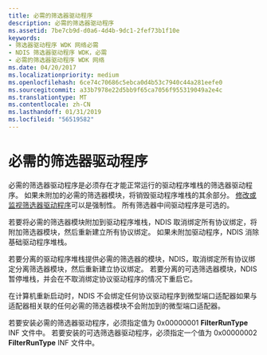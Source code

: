 ```yaml
---
title: 必需的筛选器驱动程序
description: 必需的筛选器驱动程序
ms.assetid: 7be7cb9d-d0a6-4d4b-9dc1-2fef73b1f10e
keywords:
- 筛选器驱动程序 WDK 网络必需
- NDIS 筛选器驱动程序 WDK，必需
- 必需的筛选器驱动程序 WDK 网络
ms.date: 04/20/2017
ms.localizationpriority: medium
ms.openlocfilehash: 6ce74c70686c5ebca0d4b53c7940c44a281eefe0
ms.sourcegitcommit: a33b7978e22d5bb9f65ca7056f955319049a2e4c
ms.translationtype: MT
ms.contentlocale: zh-CN
ms.lasthandoff: 01/31/2019
ms.locfileid: "56519582"
---
```

# <a name="mandatory-filter-drivers"></a>必需的筛选器驱动程序





必需的筛选器驱动程序是必须存在才能正常运行的驱动程序堆栈的筛选器驱动程序。 如果未附加的必需的筛选器模块，将销毁驱动程序堆栈的其余部分。 [修改或监视筛选器驱动程序](types-of-filter-drivers.md)可以是强制性。 所有筛选器中间驱动程序是可选的。

若要将必需的筛选器模块附加到驱动程序堆栈，NDIS 取消绑定所有协议绑定，将附加筛选器模块，然后重新建立所有协议绑定。 如果未附加驱动程序，NDIS 消除基础驱动程序堆栈。

若要分离的驱动程序堆栈提供必需的筛选器的模块，NDIS，取消绑定所有协议绑定分离筛选器模块，然后重新建立协议绑定。 若要分离的可选筛选器模块，NDIS 暂停堆栈，并会在不取消绑定协议驱动程序的情况下重启它。

在计算机重新启动时，NDIS 不会绑定任何协议驱动程序到微型端口适配器如果与适配器相关联的任何必需的筛选器模块不会附加到的微型端口适配器。

若要安装必需的筛选器驱动程序，必须指定值为 0x00000001 **FilterRunType** INF 文件中。 若要安装的可选筛选器驱动程序，必须指定一个值为 0x00000002 **FilterRunType** INF 文件中。

 

 





